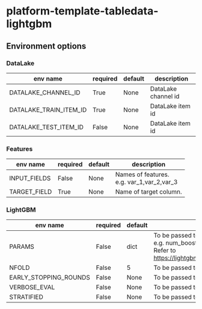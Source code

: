 # platform-template-tabledata-lightgbm
## Environment options
### DataLake
env name|required|default|description
--------|--------|-------|-----------
DATALAKE_CHANNEL_ID|True|None|DataLake channel id
DATALAKE_TRAIN_ITEM_ID|True|None|DataLake item id
DATALAKE_TEST_ITEM_ID|False|None|DataLake item id

### Features
env name|required|default|description
--------|--------|-------|-----------
INPUT_FIELDS|False|None|Names of features. <br>e.g. var_1,var_2,var_3
TARGET_FIELD|True|None|Name of target column.


### LightGBM
env name|required|default|description
--------|--------|-------|-----------
PARAMS|False|dict|To be passed to lgb.cv as params. <br>e.g. num_boost_round=200,learning_rate=0.2 <br>Refer to https://lightgbm.readthedocs.io/en/latest/Parameters.html
NFOLD|False|5|To be passed to nfold.
EARLY_STOPPING_ROUNDS|False|None|To be passed to early_stopping_rounds
VERBOSE_EVAL|False|None|To be passed to verbose_eval
STRATIFIED|False|None|To be passed to stratified

